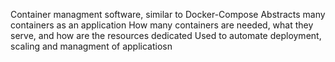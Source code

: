 Container managment software, similar to Docker-Compose
Abstracts many containers as an application
How many containers are needed, what they serve, and how are the resources dedicated
Used to automate deployment, scaling and managment of applicatiosn
